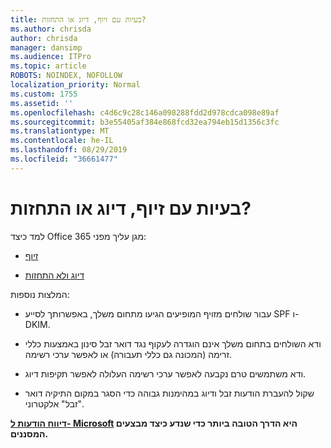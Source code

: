 ```yaml
---
title: בעיות עם זיוף, דיוג או התחזות?
ms.author: chrisda
author: chrisda
manager: dansimp
ms.audience: ITPro
ms.topic: article
ROBOTS: NOINDEX, NOFOLLOW
localization_priority: Normal
ms.custom: 1755
ms.assetid: ''
ms.openlocfilehash: c4d6c9c28c146a098288fdd2d978cdca098e89af
ms.sourcegitcommit: b3e55405af384e868fcd32ea794eb15d1356c3fc
ms.translationtype: MT
ms.contentlocale: he-IL
ms.lasthandoff: 08/29/2019
ms.locfileid: "36661477"
---
```

# <a name="issues-with-spoofing-phishing-or-impersonation"></a>בעיות עם זיוף, דיוג או התחזות?

למד כיצד Office 365 מגן עליך מפני:

- [זיוף](https://docs.microsoft.com/office365/securitycompliance/anti-spoofing-protection)

- [דיוג ולא התחזות](https://docs.microsoft.com/office365/securitycompliance/atp-anti-phishing)

המלצות נוספות:

- עבור שולחים מזויף המופיעים הגיעו מתחום משלך, באפשרותך לסייע SPF ו- DKIM.

- ודא השולחים בתחום משלך אינם הוגדרה לעקוף נגד דואר זבל סינון באמצעות כללי זרימה (המכונה גם כללי תעבורה) או לאפשר ערכי רשימה.

- ודא משתמשים טרם נקבעה לאפשר ערכי רשימה העלולה לאפשר תקיפות דיוג.

- שקול להעברת הודעות זבל ודיוג במהימנות גבוהה כדי הסגר במקום התיקיה דואר "זבל" אלקטרוני.

**[דיווח הודעות ל- Microsoft](https://support.office.com/article/b5caa9f1-cdf3-4443-af8c-ff724ea719d2) היא הדרך הטובה ביותר כדי שנדע כיצד מבצעים המסננים.**
